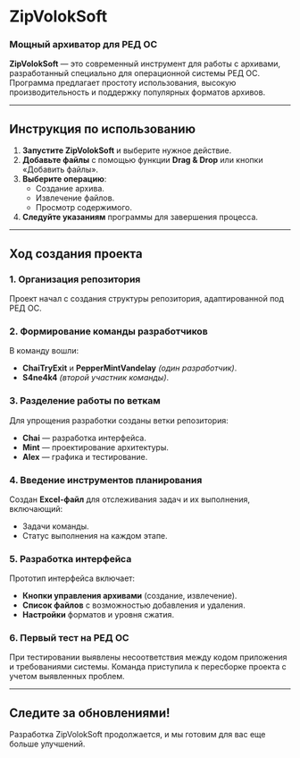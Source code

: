 # **ZipVolokSoft**

### **Мощный архиватор для РЕД ОС**

**ZipVolokSoft** — это современный инструмент для работы с архивами, разработанный специально для операционной системы РЕД ОС. Программа предлагает простоту использования, высокую производительность и поддержку популярных форматов архивов.

---

## **Инструкция по использованию**

1. **Запустите ZipVolokSoft** и выберите нужное действие.
2. **Добавьте файлы** с помощью функции **Drag & Drop** или кнопки «Добавить файлы».
3. **Выберите операцию**:
   - Создание архива.
   - Извлечение файлов.
   - Просмотр содержимого.
4. **Следуйте указаниям** программы для завершения процесса.

---

## **Ход создания проекта**

### **1. Организация репозитория**

Проект начал с создания структуры репозитория, адаптированной под РЕД ОС.

### **2. Формирование команды разработчиков**

В команду вошли:

- **ChaiTryExit** и **PepperMintVandelay** _(один разработчик)_.
- **S4ne4k4** _(второй участник команды)_.

### **3. Разделение работы по веткам**

Для упрощения разработки созданы ветки репозитория:

- **Chai** — разработка интерфейса.
- **Mint** — проектирование архитектуры.
- **Alex** — графика и тестирование.

### **4. Введение инструментов планирования**

Создан **Excel-файл** для отслеживания задач и их выполнения, включающий:

- Задачи команды.
- Статус выполнения на каждом этапе.

### **5. Разработка интерфейса**

Прототип интерфейса включает:

- **Кнопки управления архивами** (создание, извлечение).
- **Список файлов** с возможностью добавления и удаления.
- **Настройки** форматов и уровня сжатия.

### **6. Первый тест на РЕД ОС**

При тестировании выявлены несоответствия между кодом приложения и требованиями системы. Команда приступила к пересборке проекта с учетом выявленных проблем.

---

## **Следите за обновлениями!**

Разработка ZipVolokSoft продолжается, и мы готовим для вас еще больше улучшений.

